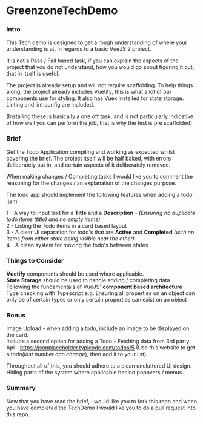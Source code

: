 # GreenzoneTechDemo

### Intro
This Tech demo is designed to get a rough understanding of where your understanding is at, in regards to a basic VueJS 2 project.

It is not a Pass / Fail based task, if you can explain the aspects of the project that you do not understand, how you would go about figuring it out, that in itself is useful.

The project is already setup and will not require scaffolding.
To help things along, the project already includes Vuetify, this is what a lot of our components use for styling. 
It also has Vuex installed for state storage.
Linting and lint config are included.

(Installing these is basically a one off task, and is not particularly indicative of how well you can perform the job, that is why the test is pre scaffolded)

### Brief
Get the Todo Application compiling and working as expected whilst covering the brief.
The project itself will be half baked, with errors deliberately put in, and certain aspects of it deliberately removed.

When making changes / Completing tasks I would like you to comment the reasoning for the changes / an explanation of the changes purpose.

The todo app should implement the following features when adding a todo item

1 - A way to input text for a **Title** and a **Description** - _(Ensuring no duplicate todo items (title) and no empty items)_ <br>
2 - Listing the Todo items in a card based layout <br>
3 - A clear UI separation for todo's that are **Active** and **Completed** _(with no items from either state being visible near the other)_ <br>
4 - A clean system for moving the todo's between states <br>

### Things to Consider
**Vuetify** components should be used where applicable. <br>
**State Storage** should be used to handle adding / completing data <br>
Following the fundamentals of VueJS' **component based architecture** <br>
Type checking with Typescript e.g. Ensuring all properties on an object can only be of certain types or only certain properties can exist on an object <br>

### Bonus
Image Upload - when adding a todo, include an image to be displayed on the card. <br>
Include a second option for adding a Todo - Fetching data from 3rd party Api - https://jsonplaceholder.typicode.com/todos/5 (Use this website to get a todo(_last number can change_), then add it to your list) <br> 

Throughout all of this, you should adhere to a clean uncluttered UI design. Hiding parts of the system where applicable behind popovers / menus.

### Summary
Now that you have read the brief, I would like you to fork this repo and when you have completed the TechDemo I would like you to do a pull request into this repo.
